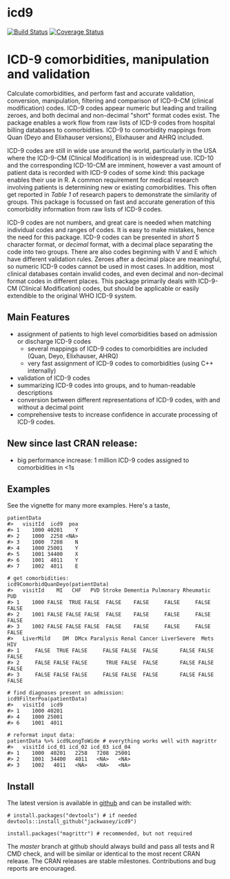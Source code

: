 <!-- README.md is generated from README.Rmd. Please edit that file -->

icd9
====

[![Build Status](https://travis-ci.org/jackwasey/icd9.svg?branch=master)](https://travis-ci.org/jackwasey/icd9) [![Coverage Status](https://coveralls.io/repos/jackwasey/icd9/badge.svg?branch=master)](https://coveralls.io/r/jackwasey/icd9?branch=master)

ICD-9 comorbidities, manipulation and validation
================================================

Calculate comorbidities, and perform fast and accurate validation, conversion, manipulation, filtering and comparison of ICD-9-CM (clinical modification) codes. ICD-9 codes appear numeric but leading and trailing zeroes, and both decimal and non-decimal "short" format codes exist. The package enables a work flow from raw lists of ICD-9 codes from hospital billing databases to comorbidities. ICD-9 to comorbidity mappings from Quan (Deyo and Elixhauser versions), Elixhauser and AHRQ included.

ICD-9 codes are still in wide use around the world, particularly in the USA where the ICD-9-CM (Clinical Modification) is in widespread use. ICD-10 and the corresponding ICD-10-CM are imminent, however a vast amount of patient data is recorded with ICD-9 codes of some kind: this package enables their use in R. A common requirement for medical research involving patients is determining new or existing comorbidities. This often get reported in *Table 1* of research papers to demonstrate the similarity of groups. This package is focussed on fast and accurate generation of this comorbidity information from raw lists of ICD-9 codes.

ICD-9 codes are not numbers, and great care is needed when matching individual codes and ranges of codes. It is easy to make mistakes, hence the need for this package. ICD-9 codes can be presented in *short* 5 character format, or *decimal* format, with a decimal place separating the code into two groups. There are also codes beginning with V and E which have different validation rules. Zeroes after a decimal place are meaningful, so numeric ICD-9 codes cannot be used in most cases. In addition, most clinical databases contain invalid codes, and even decimal and non-decimal format codes in different places. This package primarily deals with ICD-9-CM (Clinical Modification) codes, but should be applicable or easily extendible to the original WHO ICD-9 system.

Main Features
-------------

-   assignment of patients to high level comorbidities based on admission or discharge ICD-9 codes
    -   several mappings of ICD-9 codes to comorbidities are included (Quan, Deyo, Elixhauser, AHRQ)
    -   very fast assignment of ICD-9 codes to comorbidities (using C++ internally)
-   validation of ICD-9 codes
-   summarizing ICD-9 codes into groups, and to human-readable descriptions
-   conversion between different representations of ICD-9 codes, with and without a decimal point
-   comprehensive tests to increase confidence in accurate processing of ICD-9 codes.

New since last CRAN release:
----------------------------

-   big performance increase: 1 million ICD-9 codes assigned to comorbidities in \<1s

Examples
--------

See the vignette for many more examples. Here's a taste,

``` {.r}
patientData
#>   visitId  icd9  poa
#> 1    1000 40201    Y
#> 2    1000  2258 <NA>
#> 3    1000  7208    N
#> 4    1000 25001    Y
#> 5    1001 34400    X
#> 6    1001  4011    Y
#> 7    1002  4011    E

# get comorbidities:
icd9ComorbidQuanDeyo(patientData)
#>   visitId    MI   CHF   PVD Stroke Dementia Pulmonary Rheumatic   PUD
#> 1    1000 FALSE  TRUE FALSE  FALSE    FALSE     FALSE     FALSE FALSE
#> 2    1001 FALSE FALSE FALSE  FALSE    FALSE     FALSE     FALSE FALSE
#> 3    1002 FALSE FALSE FALSE  FALSE    FALSE     FALSE     FALSE FALSE
#>   LiverMild    DM  DMcx Paralysis Renal Cancer LiverSevere  Mets   HIV
#> 1     FALSE  TRUE FALSE     FALSE FALSE  FALSE       FALSE FALSE FALSE
#> 2     FALSE FALSE FALSE      TRUE FALSE  FALSE       FALSE FALSE FALSE
#> 3     FALSE FALSE FALSE     FALSE FALSE  FALSE       FALSE FALSE FALSE

# find diagnoses present on admission:
icd9FilterPoa(patientData)
#>   visitId  icd9
#> 1    1000 40201
#> 4    1000 25001
#> 6    1001  4011

# reformat input data:
patientData %>% icd9LongToWide # everything works well with magrittr
#>   visitId icd_01 icd_02 icd_03 icd_04
#> 1    1000  40201   2258   7208  25001
#> 2    1001  34400   4011   <NA>   <NA>
#> 3    1002   4011   <NA>   <NA>   <NA>
```

Install
-------

The latest version is available in [github](https://github.com/jackwasey/icd9) and can be installed with:

    # install.packages("devtools") # if needed
    devtools::install_github("jackwasey/icd9")

    install.packages("magrittr") # recommended, but not required

The *master* branch at github should always build and pass all tests and R CMD check, and will be similar or identical to the most recent CRAN release. The CRAN releases are stable milestones. Contributions and bug reports are encouraged.
